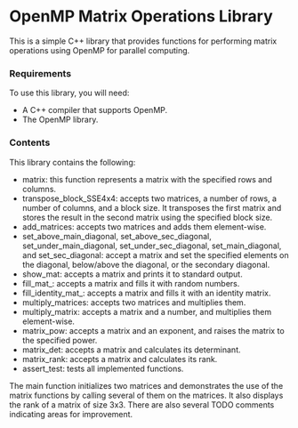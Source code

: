 # OpenMP Matrix Operations Library

This is a simple C++ library that provides functions for performing matrix operations using OpenMP for parallel computing.

### Requirements

To use this library, you will need:

- A C++ compiler that supports OpenMP.
- The OpenMP library.

### Contents

This library contains the following:
- matrix: this function represents a matrix with the specified rows and columns.
- transpose_block_SSE4x4: accepts two matrices, a number of rows, a number of columns, and a block size. It transposes the first matrix and stores the result in the second matrix using the specified block size.
- add_matrices: accepts two matrices and adds them element-wise.
- set_above_main_diagonal, set_above_sec_diagonal, set_under_main_diagonal, set_under_sec_diagonal, set_main_diagonal, and set_sec_diagonal: accept a matrix and set the specified elements on the diagonal, below/above the diagonal, or the secondary diagonal.
- show_mat: accepts a matrix and prints it to standard output.
- fill_mat_: accepts a matrix and fills it with random numbers.
- fill_identity_mat_: accepts a matrix and fills it with an identity matrix.
- multiply_matrices: accepts two matrices and multiplies them.
- multiply_matrix: accepts a matrix and a number, and multiplies them element-wise.
- matrix_pow: accepts a matrix and an exponent, and raises the matrix to the specified power.
- matrix_det: accepts a matrix and calculates its determinant.
- matrix_rank: accepts a matrix and calculates its rank.
- assert_test: tests all implemented functions.

The main function initializes two matrices and demonstrates the use of the matrix functions by calling several of them on the matrices. It also displays the rank of a matrix of size 3x3. There are also several TODO comments indicating areas for improvement.
